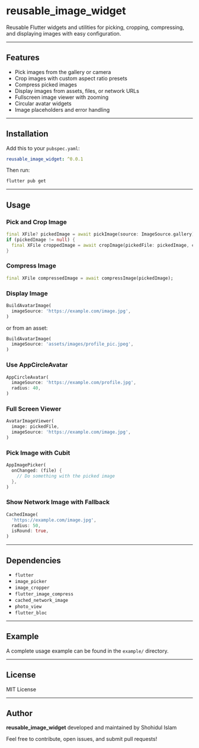 # reusable_image_widget

Reusable Flutter widgets and utilities for picking, cropping, compressing, and displaying images with easy configuration.

---

## Features

- Pick images from the gallery or camera
- Crop images with custom aspect ratio presets
- Compress picked images
- Display images from assets, files, or network URLs
- Fullscreen image viewer with zooming
- Circular avatar widgets
- Image placeholders and error handling

---

## Installation

Add this to your `pubspec.yaml`:

```yaml
reusable_image_widget: ^0.0.1
```

Then run:

```bash
flutter pub get
```

---

## Usage

### Pick and Crop Image
```dart
final XFile? pickedImage = await pickImage(source: ImageSource.gallery);
if (pickedImage != null) {
  final XFile croppedImage = await cropImage(pickedFile: pickedImage, context: context);
}
```

### Compress Image
```dart
final XFile compressedImage = await compressImage(pickedImage);
```

### Display Image
```dart
BuildAvatarImage(
  imageSource: 'https://example.com/image.jpg',
)
```

or from an asset:

```dart
BuildAvatarImage(
  imageSource: 'assets/images/profile_pic.jpeg',
)
```

### Use AppCircleAvatar
```dart
AppCircleAvatar(
  imageSource: 'https://example.com/profile.jpg',
  radius: 40,
)
```

### Full Screen Viewer
```dart
AvatarImageViewer(
  image: pickedFile,
  imageSource: 'https://example.com/image.jpg',
)
```

### Pick Image with Cubit
```dart
AppImagePicker(
  onChanged: (file) {
    // Do something with the picked image
  },
)
```

### Show Network Image with Fallback
```dart
CachedImage(
  'https://example.com/image.jpg',
  radius: 50,
  isRound: true,
)
```

---

## Dependencies

- `flutter`
- `image_picker`
- `image_cropper`
- `flutter_image_compress`
- `cached_network_image`
- `photo_view`
- `flutter_bloc`

---

## Example

A complete usage example can be found in the `example/` directory.

---

## License

MIT License

---

## Author

**reusable_image_widget** developed and maintained by Shohidul Islam

Feel free to contribute, open issues, and submit pull requests!

